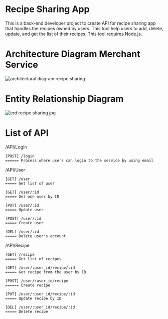 # Recipe Sharing App
This is a back-end developer project to create API for recipe sharing app that handles the recipes owned by users. This tool help users to add, delete, update, and get the list of their recipes. This tool requires Node.js.

# Architecture Diagram Merchant Service
![architectural diagram recipe sharing](https://user-images.githubusercontent.com/116246829/216683447-4db6dbae-4a2d-49d3-95de-f3a31193f934.jpg)

# Entity Relationship Diagram
![erd recipe sharing jpg](https://user-images.githubusercontent.com/116246829/216683547-c819b356-e4e6-4fc0-a23c-e895a78e2aad.jpg)

# List of API

/API/Login
```
[POST] /login
====== Process where users can login to the service by using email
```

/API/User
```
[GET] /user
===== Get list of user

[GET] /user/:id
===== Get one user by ID

[PUT] /user/:id
===== Update user

[POST] /user/:id
===== Create user

[DEL] /user/:id
===== Delete user's account
```

/API/Recipe
```
[GET] /recipe
===== Get list of recipes

[GET] /user/:user_id/recipe/:id
===== Get recipe from the user by ID

[POST] /user/:user_id/recipe
====== Create recipe

[PUT] /user/:user_id/recipe/:id
===== Update recipe by ID

[DEL] /user/:user_id/recipe/:id
===== Delete recipe
